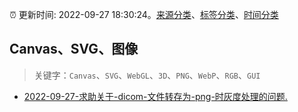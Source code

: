 :alarm_clock: 更新时间: 2022-09-27 18:30:24。[来源分类](../README.md)、[标签分类](../TAGS.md)、[时间分类](../TIMELINE.md)

## Canvas、SVG、图像


> 关键字：`Canvas`、`SVG`、`WebGL`、`3D`、`PNG`、`WebP`、`RGB`、`GUI`



- [2022-09-27-求助关于-dicom-文件转存为-png-时灰度处理的问题.](https://www.v2ex.com/t/883409) 